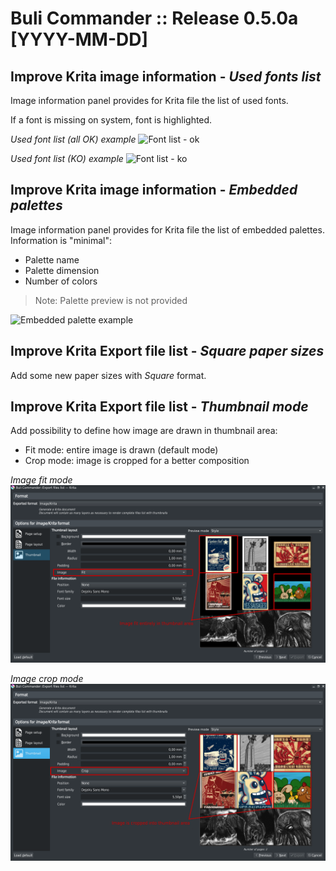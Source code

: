 # Buli Commander :: Release 0.5.0a [YYYY-MM-DD]


## Improve Krita image information - *Used fonts list*

Image information panel provides for Krita file the list of used fonts.

If a font is missing on system, font is highlighted.

*Used font list (all OK) example*
![Font list - ok](https://github.com/Grum999/BuliCommander/raw/master/screenshots/r0-5-0a_infopanel_font_ok.png)

*Used font list (KO) example*
![Font list - ko](https://github.com/Grum999/BuliCommander/raw/master/screenshots/r0-5-0a_infopanel_font_ko.png)


## Improve Krita image information - *Embedded palettes*

Image information panel provides for Krita file the list of embedded palettes.
Information is "minimal":
- Palette name
- Palette dimension
- Number of colors

> Note: Palette preview is not provided

![Embedded palette example](https://github.com/Grum999/BuliCommander/raw/master/screenshots/r0-5-0a_infopanel_embeddedpalettes.png)


## Improve Krita Export file list - *Square paper sizes*

Add some new paper sizes with *Square* format.


## Improve Krita Export file list - *Thumbnail mode*

Add possibility to define how image are drawn in thumbnail area:
- Fit mode: entire image is drawn (default mode)
- Crop mode: image is cropped for a better composition


*Image fit mode*
![Export file list - image fit](https://github.com/Grum999/BuliCommander/raw/master/screenshots/r0-5-0a_exportlist_imgfit.png)

*Image crop mode*
![Export file list - image crop](https://github.com/Grum999/BuliCommander/raw/master/screenshots/r0-5-0a_exportlist_imgcrop.png)

